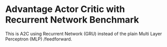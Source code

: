 # Advantage Actor Critic with Recurrent Network Benchmark

This is A2C using Recurrent Network (GRU) instead of the plain Multi Layer Perceptron (MLP) /feedforward.
